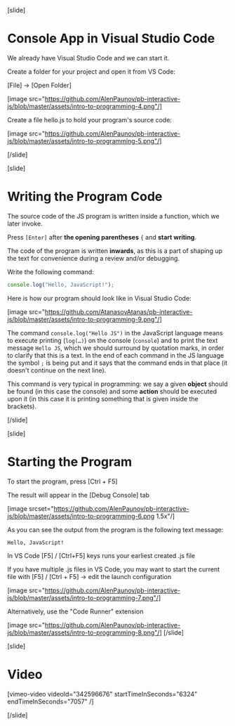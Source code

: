 [slide]
# Console App in Visual Studio Code
We already have Visual Studio Code and we can start it. 

Create a folder for your project and open it from VS Code:

\[File\] -> \[Open Folder\]

[image src="https://github.com/AlenPaunov/pb-interactive-js/blob/master/assets/intro-to-programming-4.png"/]

Create a file hello.js to hold your program's source code:

[image src="https://github.com/AlenPaunov/pb-interactive-js/blob/master/assets/intro-to-programming-5.png"/]

[/slide]

[slide]
# Writing the Program Code
The source code of the JS program is written inside a function, which we later invoke.

Press `[Enter]` after **the opening parentheses** `{` and **start writing**.

The code of the program is written **inwards**, as this is a part of shaping up the text for convenience during a review and/or debugging.


Write the following command:
```js
console.log("Hello, JavaScript!");
```

Here is how our program should look like in Visual Studio Code:

[image src="https://github.com/AtanasovAtanas/pb-interactive-js/blob/master/assets/intro-to-programming-9.png"/]

The command `console.log("Hello JS")` in the JavaScript language means to execute printing (`log(…)`) on the console (`console`) and to print the text message `Hello JS`, which we should surround by quotation marks, in order to clarify that this is a text. In the end of each command in the JS language the symbol `;` is being put and it says that the command ends in that place (it doesn't continue on the next line).

This command is very typical in programming: we say a given **object** should be found (in this case the console) and some **action** should be executed upon it (in this case it is printing something that is given inside the brackets). 

[/slide]

[slide]
# Starting the Program
To start the program, press \[Ctrl + F5\]

The result will appear in the \[Debug Console\] tab

[image srcset="https://github.com/AlenPaunov/pb-interactive-js/blob/master/assets/intro-to-programming-6.png 1.5x"/]

As you can see the output from the program is the following text message:
```
Hello, JavaScript!
```
In VS Code \[F5\] / \[Ctrl+F5\] keys runs your earliest created .js file

If you have multiple .js files in VS Code, you may want to start the current file with \[F5\] / \[Ctrl + F5\] -> edit the launch configuration

[image src="https://github.com/AlenPaunov/pb-interactive-js/blob/master/assets/intro-to-programming-7.png"/]

Alternatively, use the "Code Runner" extension

[image src="https://github.com/AlenPaunov/pb-interactive-js/blob/master/assets/intro-to-programming-8.png"/]
[/slide]

[slide]
# Video
[vimeo-video videoId="342596676" startTimeInSeconds="6324" endTimeInSeconds="7057" /]

[/slide]